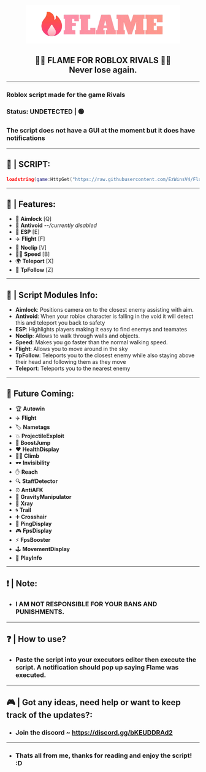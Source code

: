 <p align="center">
  <picture>
    <source media="(prefers-color-scheme: dark)" srcset="./Images/FlameLogoGradient.png">
    <source media="(prefers-color-scheme: light)" srcset="./Images/FlameLogoBlack.png">
    <img alt="flame logo" src="./Images/FlameLogoGradient.png">
  </picture>
</p>
<h2 align="center">
  🎯🔫 FLAME FOR ROBLOX RIVALS 🔫🎯
  <br/>
  Never lose again.
</h2>

-----------------
### Roblox script made for the game Rivals
### Status: UNDETECTED | 🟢
### The script does not have a GUI at the moment but it does have notifications
-----------------
## 📜 | SCRIPT: 
```lua
loadstring(game:HttpGet("https://raw.githubusercontent.com/EzWinsV4/FlameForRobloxRivals/refs/heads/main/Main.lua", true))()
```
-----------------
## 📰 | Features:
- 🎯 **Aimlock** [Q]
- 🚫 **Antivoid** *--/currently disabled*
- 👀 **ESP** [E]
- ✈️ **Flight** [F]
- 🚪 **Noclip** [V]
- 🏃‍♂️ **Speed** [B]
- 🌍 **Teleport** [X]
- 📍 **TpFollow** [Z]
-----------------
## 📰 | Script Modules Info:
- **Aimlock**:  Positions camera on to the closest enemy assisting with aim.
- **Antivoid**:  When your roblox character is falling in the void it will detect this and teleport you back to safety
- **ESP**:  Highlights players making it easy to find enemys and teamates
- **Noclip**:  Allows to walk through walls and objects.
- **Speed**:  Makes you go faster than the normal walking speed.
- **Flight**:  Allows you to move around in the sky
- **TpFollow**:  Teleports you to the closest enemy while also staying above their head and following them as they move
- **Teleport**:  Teleports you to the nearest enemy
-----------------
## 🔮 Future Coming:
- 🏆 **Autowin**
- ✈️ **Flight**
- 🏷️ **Nametags**
- 💥 **ProjectileExploit**
- 🚀 **BoostJump**
- ❤️ **HealthDisplay**
- 🧗‍♂️ **Climb**
- 🕶️ **Invisibility**
- ✋ **Reach**
- 🔍 **StaffDetector**
- ⏰ **AntiAFK**
- 🌌 **GravityManipulator**
- 🧊 **Xray**
- 🌀 **Trail**
- ➕ **Crosshair**
- 📡 **PingDisplay**
- 🎮 **FpsDisplay**
- ⚡ **FpsBooster**
- 🕹️ **MovementDisplay**
- 🎵 **PlayInfo**
-----------------
## ❗ | Note:
- ### I AM NOT RESPONSIBLE FOR YOUR BANS AND PUNISHMENTS.
-----------------
## ❓ | How to use?
- ### Paste the script into your executors editor then execute the script. A notification should pop up saying Flame was executed.
-----------------
## 🎮 | Got any ideas, need help or want to keep track of the updates?:
- ### Join the discord ~ https://discord.gg/bKEUDDRAd2
-----------------
- ### Thats all from me, thanks for reading and enjoy the script! :D
